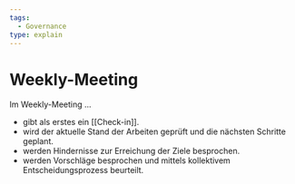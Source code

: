 ```yaml
---
tags:
  - Governance
type: explain
---
```

# Weekly-Meeting

Im Weekly-Meeting ...

* gibt als erstes ein [[Check-in]].
* wird der aktuelle Stand der Arbeiten geprüft und die nächsten Schritte geplant.
* werden Hindernisse zur Erreichung der Ziele besprochen.
* werden Vorschläge besprochen und mittels kollektivem Entscheidungsprozess beurteilt.